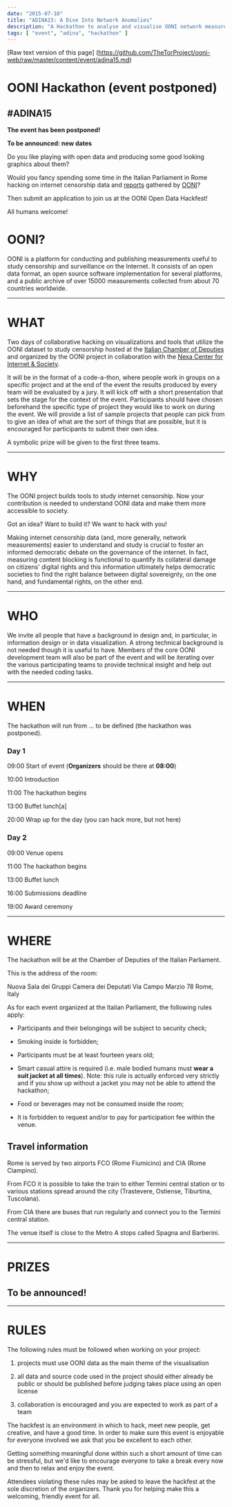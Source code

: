 ```yaml
---
date: "2015-07-10"
title: "ADINA15: A Dive Into Network Anomalies"
description: "A Hackathon to analyse and visualise OONI network measurements"
tags: [ "event", "adina", "hackathon" ]
---
```

[Raw text version of this page]
(https://github.com/TheTorProject/ooni-web/raw/master/content/event/adina15.md)

# OONI Hackathon (event postponed)
## #ADINA15

**The event has been postponed!**

**To be announced: new dates**

Do you like playing with open data and producing some good looking graphics
about them? 

Would you fancy spending some time in the Italian Parliament in Rome hacking on
internet censorship data and [reports](http://api.ooni.io/) gathered by
[OONI](https://ooni.torproject.org/)? 

Then submit an application to join us
at the OONI Open Data Hackfest!

All humans welcome!

# OONI?

OONI is a platform for conducting and publishing measurements useful to study
censorship and surveillance on the Internet. It consists of an open data
format, an open source software implementation for several platforms, and a
public archive of over 15000 measurements collected from about 70 countries
worldwide.

---

# WHAT

Two days of collaborative hacking on visualizations and tools that utilize the
OONI dataset to study censorship hosted at the [Italian Chamber of Deputies](http://www.camera.it) and
organized by the OONI project in collaboration with the [Nexa Center for
Internet & Society](http://nexa.polito.it/).


It will be in the format of a code-a-thon, where people work in groups on a
specific project and at the end of the event the results produced by every team
will be evaluated by a jury. It will kick off with a short presentation that
sets the stage for the context of the event. Participants should have chosen
beforehand the specific type of project they would like to work on during the
event. We will provide a list of sample projects that people can pick from
to give an idea of what are the sort of things that are possible, but it is
encouraged for participants to submit their own idea.


A symbolic prize will be given to the first three teams.


---

# WHY

The OONI project builds tools to study internet censorship. Now your
contribution is needed to understand OONI data and make them more accessible to
society.


Got an idea? Want to build it? We want to hack with you!

Making internet censorship data (and, more generally, network measurements)
easier to understand and study is crucial to foster an informed democratic
debate on the governance of the internet. In fact, measuring content blocking
is functional to quantify its collateral damage on citizens' digital rights and
this information ultimately helps democratic societies to find the right
balance between digital sovereignty, on the one hand, and fundamental rights,
on the other end.

---

# WHO

We invite all people that have a background in design and, in particular, in
information design or in data visualization. A strong technical background is not
needed though it is useful to have. Members of the core OONI development team
will also be part of the event and will be iterating over the various
participating teams to provide technical insight and help out with the needed
coding tasks.

---

# WHEN

The hackathon will run from ... to be defined (the hackathon was postponed).


### Day 1

09:00 Start of event (**Organizers** should be there at **08:00**)

10:00 Introduction

11:00 The hackathon begins

13:00 Buffet lunch[a]

20:00 Wrap up for the day (you can hack more, but not here)


### Day 2

09:00 Venue opens

11:00 The hackathon begins

13:00 Buffet lunch

16:00 Submissions deadline

19:00 Award ceremony

---

# WHERE

The hackathon will be at the Chamber of Deputies of the Italian Parliament.


This is the address of the room:


Nuova Sala dei Gruppi Camera dei Deputati
Via Campo Marzio 78
Rome, Italy


As for each event organized at the Italian Parliament, the following rules apply:

* Participants and their belongings will be subject to security check;
* Smoking inside is forbidden;
* Participants must be at least fourteen years old;
* Smart casual attire is required (i.e. male bodied humans must **wear a suit
  jacket at all times**).
  Note: this rule is actually enforced very strictly and if you show up without
  a jacket you may not be able to attend the hackathon;

* Food or beverages may not be consumed inside the room;
* It is forbidden to request and/or to pay for participation fee within the venue.


## Travel information

Rome is served by two airports FCO (Rome Fiumicino) and CIA (Rome Ciampino).

From FCO it is possible to take the train to either Termini central station or
to various stations spread around the city (Trastevere, Ostiense, Tiburtina,
Tuscolana).

From CIA there are buses that run regularly and connect you to the Termini
central station.

The venue itself is close to the Metro A stops called Spagna and Barberini.

---

# PRIZES

## To be announced!

---

# RULES

The following rules must be followed when working on your project:


1. projects must use OONI data as the main theme of the visualisation

2. all data and source code used in the project should either already be public
or should be published before judging takes place using an open license

3. collaboration is encouraged and you are expected to work as part of a team


The hackfest is an environment in which to hack, meet new people, get creative,
and have a good time. In order to make sure this event is enjoyable for
everyone involved we ask that you be excellent to each other.


Getting something meaningful done within such a short amount of time can be
stressful, but we'd like to encourage everyone to take a break every now and
then to relax and enjoy the event.


Attendees violating these rules may be asked to leave the hackfest at the sole
discretion of the organizers. Thank you for helping make this a welcoming,
friendly event for all.
